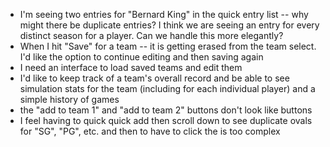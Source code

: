 - I'm seeing two entries for "Bernard King" in the quick entry list -- why might there be duplicate entries? I think we are seeing an entry for every distinct season for a player. Can we handle this more elegantly?
- When I hit "Save" for a team -- it is getting erased from the team select. I'd like the option to continue editing and then saving again
- I need an interface to load saved teams and edit them
- I'd like to keep track of a team's overall record and be able to see simulation stats for the team (including for each individual player) and a simple history of games
- the "add to team 1" and "add to team 2" buttons don't look like buttons
- I feel having to quick quick add then scroll down to see duplicate ovals for "SG", "PG", etc. and then to have to click the is too complex
